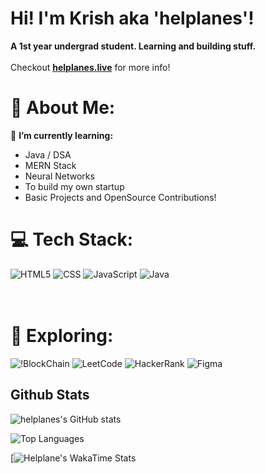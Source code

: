# Hi! I'm Krish aka 'helplanes'!
**A 1st year undergrad student. Learning and building stuff.** <br><br>
Checkout <a href="https://helplanes.live/">**helplanes.live**</a> for more info!

  # 💫 About Me:
🌱 **I’m currently learning:**
   - Java / DSA
   - MERN Stack
   - Neural Networks
   - To build my own startup
   - Basic Projects and OpenSource Contributions! 


# 💻 Tech Stack:
![HTML5](https://img.shields.io/badge/html5-%23E34F26.svg?style=for-the-badge&logo=html5&logoColor=white) ![CSS](https://img.shields.io/badge/CSS-239120?&style=for-the-badge&logo=css3&logoColor=white) ![JavaScript](https://img.shields.io/badge/JavaScript-323330?style=for-the-badge&logo=javascript&logoColor=F7DF1E) ![Java](https://img.shields.io/badge/Java-ED8B00?style=for-the-badge&logo=openjdk&logoColor=white)<br>
<br><br>
# 🚂 Exploring:
![!BlockChain](https://img.shields.io/badge/BlockChain-000000?style=for-the-badge&logo=bitcoin&logoColor=white) ![LeetCode](https://img.shields.io/badge/-LeetCode-FFA116?style=for-the-badge&logo=LeetCode&logoColor=black) ![HackerRank](https://img.shields.io/badge/-Hackerrank-2EC866?style=for-the-badge&logo=HackerRank&logoColor=white) ![Figma](https://img.shields.io/badge/Figma-F24E1E?style=for-the-badge&logo=figma&logoColor=white)

</div>

## Github Stats

![helplanes's GitHub stats](https://github-readme-stats.vercel.app/api?username=helplanes&show_icons=true&theme=radical) 

![Top Languages](https://github-readme-stats.vercel.app/api/top-langs/?username=helplanes&layout=compact&theme=radical)

[![Helplane's WakaTime Stats](https://github-readme-stats.vercel.app/api/wakatime?username=zvery0&layout=compact&theme=radical)
